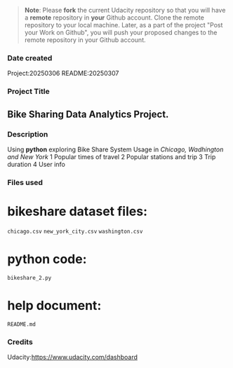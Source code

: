 >**Note**: Please **fork** the current Udacity repository so that you will have a **remote** repository in **your** Github account. Clone the remote repository to your local machine. Later, as a part of the project "Post your Work on Github", you will push your proposed changes to the remote repository in your Github account.

### Date created
Project:20250306
README:20250307

### Project Title
## Bike Sharing Data Analytics Project.

### Description
Using **python** exploring Bike Share System Usage in _Chicago, Wadhington and New York_
1 Popular times of travel
2 Popular stations and trip
3 Trip duration
4 User info


### Files used
# bikeshare dataset files:
`chicago.csv`
`new_york_city.csv`
`washington.csv`
# python code:
`bikeshare_2.py`
# help document:
`README.md`

### Credits
Udacity:https://www.udacity.com/dashboard

